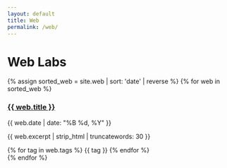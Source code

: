 ```yaml
---
layout: default
title: Web
permalink: /web/
---
```


# Web Labs

{% assign sorted_web = site.web | sort: 'date' | reverse %}
{% for web in sorted_web %}
<div class="post-card">
  <h3 class="post-title">
    <a href="{{ web.url | relative_url }}">{{ web.title }}</a>
  </h3>
  <div class="post-meta">{{ web.date | date: "%B %d, %Y" }}</div>
  <p>{{ web.excerpt | strip_html | truncatewords: 30 }}</p>
  <div class="tags">
    {% for tag in web.tags %}
    <span class="tag">{{ tag }}</span>
    {% endfor %}
  </div>
</div>
{% endfor %}